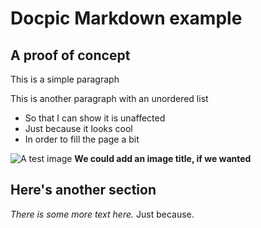 # Docpic Markdown example

## A proof of concept

This is a simple paragraph

This is another paragraph with an unordered list
* So that I can show it is unaffected
* Just because it looks cool
* In order to fill the page a bit

![A test image](assets/test2.png)
**We could add an image title, if we wanted**

## Here's another section

_There is some more text here._ Just because.